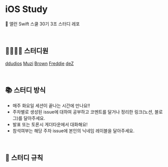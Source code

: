 # iOS Study

🍎 앨런 Swift 스쿨 30기 3조 스터디 레포

<br/>

## 👨‍👨‍👧‍👦 스터디원
[ddudios]()
[Muzi]()
[Brown]()
[Freddie]()
[deZ]()

<br/>

## 📚 스터디 방식
- 매주 화요일 세션이 끝나는 시간에 만나요!!
- 주차별로 생성된 issue에 대하여 공부하고 코멘트를 달거나 정리한 링크(노션, 블로그)를 달아주세요.
- 발표 또는 토론시 게더타운에서 대화해요!
- 참석여부는 해당 주차 issue에 본인의 닉네임 레이블을 달아주세요.

<br/>

## 💩 스터디 규칙
